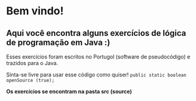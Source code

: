 # Bem vindo! #

## Aqui você encontra alguns exercícios de lógica de programação em Java :) ##

Esses exercícios foram escritos no Portugol (software de pseudocódigo) e trazidos para o Java.

Sinta-se livre para usar esse código como quiser! ```public static boolean openSource (true);```

**Os exercícios se encontram na pasta src (source)**
